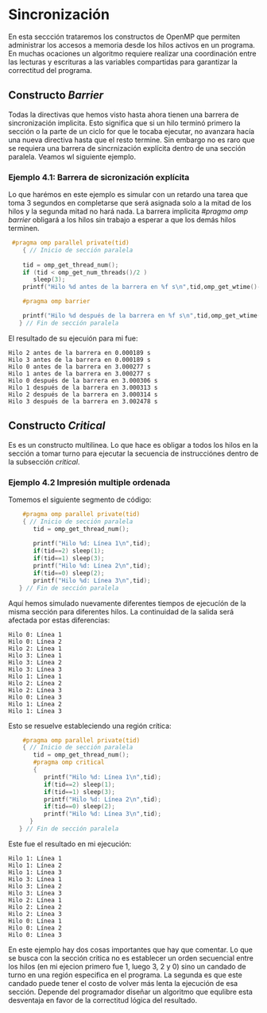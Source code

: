 # Sincronización

En esta seccción trataremos los constructos de OpenMP que permiten administrar los accesos a memoria desde los hilos activos en un programa. En muchas ocaciones un algoritmo requiere realizar una coordinación entre las lecturas y escrituras a las variables compartidas para garantizar la correctitud del programa.

## Constructo *Barrier*

Todas la directivas que hemos visto hasta ahora tienen una barrera de sincronización implicita. Esto significa que si un hilo terminó primero la sección o la parte de un ciclo for que le tocaba ejecutar, no avanzara hacía una nueva directiva hasta que el resto termine. Sin embargo no es raro que se requiera una barrera de sincrnización explícita dentro de una sección paralela. Veamos wl siguiente ejemplo.

### Ejemplo 4.1: Barrera de sicronización explícita
Lo que harémos en este ejemplo es simular con un retardo una tarea que toma 3 segundos en completarse que será asignada solo a la mitad de los hilos y la segunda mitad no hará nada. La barrera implicita *#pragma omp barrier* obligará a los hilos sin trabajo a esperar a que los demás hilos terminen.

```C
 #pragma omp parallel private(tid)
    { // Inicio de sección paralela
     
    tid = omp_get_thread_num();
    if (tid < omp_get_num_threads()/2 ) 
       sleep(3);
    printf("Hilo %d antes de la barrera en %f s\n",tid,omp_get_wtime()-start);

    #pragma omp barrier

    printf("Hilo %d después de la barrera en %f s\n",tid,omp_get_wtime()-start);
   } // Fin de sección paralela
```
El resultado de su ejecuión para mi fue:
```
Hilo 2 antes de la barrera en 0.000189 s
Hilo 3 antes de la barrera en 0.000189 s
Hilo 0 antes de la barrera en 3.000277 s
Hilo 1 antes de la barrera en 3.000277 s
Hilo 0 después de la barrera en 3.000306 s
Hilo 1 después de la barrera en 3.000313 s
Hilo 2 después de la barrera en 3.000314 s
Hilo 3 después de la barrera en 3.002478 s
```
## Constructo *Critical*
Es es un constructo multilinea. Lo que hace es obligar a todos los hilos en la sección a tomar turno para ejecutar la secuencia de instrucciónes dentro de la subsección *critical*.
### Ejemplo 4.2 Impresión multiple ordenada
Tomemos el siguiente segmento de código:
```C
    #pragma omp parallel private(tid)
    { // Inicio de sección paralela
       tid = omp_get_thread_num();
 
       printf("Hilo %d: Línea 1\n",tid);
       if(tid==2) sleep(1);
       if(tid==1) sleep(3);
       printf("Hilo %d: Línea 2\n",tid);
       if(tid==0) sleep(2);
       printf("Hilo %d: Línea 3\n",tid);
   } // Fin de sección paralela
   ```
   Aquí hemos simulado nuevamente diferentes tiempos de ejecucíón de la misma sección para diferentes hilos. La continuidad de la salida será afectada por estas diferencias:
   ```
Hilo 0: Línea 1
Hilo 0: Línea 2
Hilo 2: Línea 1
Hilo 3: Línea 1
Hilo 3: Línea 2
Hilo 3: Línea 3
Hilo 1: Línea 1
Hilo 2: Línea 2
Hilo 2: Línea 3
Hilo 0: Línea 3
Hilo 1: Línea 2
Hilo 1: Línea 3
```
Esto se resuelve estableciendo una región crítica:
```C
    #pragma omp parallel private(tid)
    { // Inicio de sección paralela
       tid = omp_get_thread_num();
       #pragma omp critical
       {
          printf("Hilo %d: Línea 1\n",tid);
          if(tid==2) sleep(1);
          if(tid==1) sleep(3);
          printf("Hilo %d: Línea 2\n",tid);
          if(tid==0) sleep(2);
          printf("Hilo %d: Línea 3\n",tid);
      }
   } // Fin de sección paralela
```

Este fue el resultado en mi ejecución:
```
Hilo 1: Línea 1
Hilo 1: Línea 2
Hilo 1: Línea 3
Hilo 3: Línea 1
Hilo 3: Línea 2
Hilo 3: Línea 3
Hilo 2: Línea 1
Hilo 2: Línea 2
Hilo 2: Línea 3
Hilo 0: Línea 1
Hilo 0: Línea 2
Hilo 0: Línea 3
```
En este ejemplo hay dos cosas importantes que hay que comentar. Lo que se busca con la sección critica no es establecer un orden secuencial entre los hilos (en mi ejecion primero fue 1, luego 3, 2 y 0) sino un candado de turno en una región especifica en el programa. La segunda es que este candado puede tener el costo de volver más lenta la ejecución de esa sección. Depende del programador diseñar un algoritmo que equlibre esta desventaja en favor de la correctitud lógica del resultado. 

